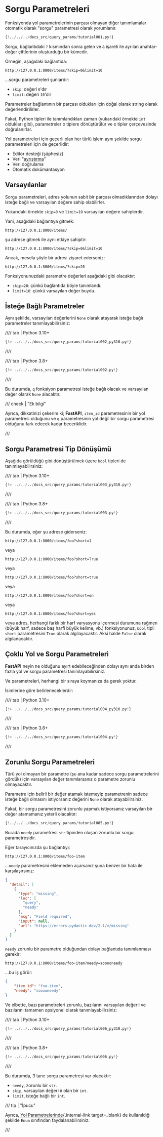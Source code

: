 # Sorgu Parametreleri

Fonksiyonda yol parametrelerinin parçası olmayan diğer tanımlamalar otomatik olarak "sorgu" parametresi olarak yorumlanır.

```Python hl_lines="9"
{!../../../docs_src/query_params/tutorial001.py!}
```

Sorgu, bağlantıdaki `?` kısmından sonra gelen ve `&` işareti ile ayrılan anahtar-değer çiftlerinin oluşturduğu bir kümedir.

Örneğin, aşağıdaki bağlantıda:

```
http://127.0.0.1:8000/items/?skip=0&limit=10
```

...sorgu parametreleri şunlardır:

* `skip`: değeri `0`'dır
* `limit`: değeri `10`'dır

Parametreler bağlantının bir parçası oldukları için doğal olarak string olarak değerlendirilirler.

Fakat, Python tipleri ile tanımlandıkları zaman (yukarıdaki örnekte `int` oldukları gibi), parametreler o tiplere dönüştürülür ve o tipler çerçevesinde doğrulanırlar.

Yol parametreleri için geçerli olan her türlü işlem aynı şekilde sorgu parametreleri için de geçerlidir:

* Editör desteği (şüphesiz)
* Veri "<abbr title="HTTP isteği ile birlikte gelen string'i Python verisine dönüştürme">ayrıştırma</abbr>"
* Veri doğrulama
* Otomatik dokümantasyon

## Varsayılanlar

Sorgu parametreleri, adres yolunun sabit bir parçası olmadıklarından dolayı isteğe bağlı ve varsayılan değere sahip olabilirler.

Yukarıdaki örnekte `skip=0` ve `limit=10` varsayılan değere sahiplerdir.

Yani, aşağıdaki bağlantıya gitmek:

```
http://127.0.0.1:8000/items/
```

şu adrese gitmek ile aynı etkiye sahiptir:

```
http://127.0.0.1:8000/items/?skip=0&limit=10
```

Ancak, mesela şöyle bir adresi ziyaret ederseniz:

```
http://127.0.0.1:8000/items/?skip=20
```

Fonksiyonunuzdaki parametre değerleri aşağıdaki gibi olacaktır:

* `skip=20`: çünkü bağlantıda böyle tanımlandı.
* `limit=10`: çünkü varsayılan değer buydu.

## İsteğe Bağlı Parametreler

Aynı şekilde, varsayılan değerlerini `None` olarak atayarak isteğe bağlı parametreler tanımlayabilirsiniz:

//// tab | Python 3.10+

```Python hl_lines="7"
{!> ../../../docs_src/query_params/tutorial002_py310.py!}
```

////

//// tab | Python 3.8+

```Python hl_lines="9"
{!> ../../../docs_src/query_params/tutorial002.py!}
```

////

Bu durumda, `q` fonksiyon parametresi isteğe bağlı olacak ve varsayılan değer olarak `None` alacaktır.

/// check | "Ek bilgi"

Ayrıca, dikkatinizi çekerim ki; **FastAPI**, `item_id` parametresinin bir yol parametresi olduğunu ve `q` parametresinin yol değil bir sorgu parametresi olduğunu fark edecek kadar beceriklidir.

///

## Sorgu Parametresi Tip Dönüşümü

Aşağıda görüldüğü gibi dönüştürülmek üzere `bool` tipleri de tanımlayabilirsiniz:

//// tab | Python 3.10+

```Python hl_lines="7"
{!> ../../../docs_src/query_params/tutorial003_py310.py!}
```

////

//// tab | Python 3.8+

```Python hl_lines="9"
{!> ../../../docs_src/query_params/tutorial003.py!}
```

////

Bu durumda, eğer şu adrese giderseniz:

```
http://127.0.0.1:8000/items/foo?short=1
```

veya

```
http://127.0.0.1:8000/items/foo?short=True
```

veya

```
http://127.0.0.1:8000/items/foo?short=true
```

veya

```
http://127.0.0.1:8000/items/foo?short=on
```

veya

```
http://127.0.0.1:8000/items/foo?short=yes
```

veya adres, herhangi farklı bir harf varyasyonu içermesi durumuna rağmen (büyük harf, sadece baş harfi büyük kelime, vb.) fonksiyonunuz, `bool` tipli `short` parametresini `True` olarak algılayacaktır. Aksi halde `False` olarak algılanacaktır.


## Çoklu Yol ve Sorgu Parametreleri

**FastAPI** neyin ne olduğunu ayırt edebileceğinden dolayı aynı anda birden fazla yol ve sorgu parametresi tanımlayabilirsiniz.

Ve parametreleri, herhangi bir sıraya koymanıza da gerek yoktur.

İsimlerine göre belirleneceklerdir:

//// tab | Python 3.10+

```Python hl_lines="6  8"
{!> ../../../docs_src/query_params/tutorial004_py310.py!}
```

////

//// tab | Python 3.8+

```Python hl_lines="8  10"
{!> ../../../docs_src/query_params/tutorial004.py!}
```

////

## Zorunlu Sorgu Parametreleri

Türü yol olmayan bir parametre (şu ana kadar sadece sorgu parametrelerini gördük) için varsayılan değer tanımlarsanız o parametre zorunlu olmayacaktır.

Parametre için belirli bir değer atamak istemeyip parametrenin sadece isteğe bağlı olmasını istiyorsanız değerini `None` olarak atayabilirsiniz.

Fakat, bir sorgu parametresini zorunlu yapmak istiyorsanız varsayılan bir değer atamamanız yeterli olacaktır:

```Python hl_lines="6-7"
{!../../../docs_src/query_params/tutorial005.py!}
```

Burada `needy` parametresi `str` tipinden oluşan zorunlu bir sorgu parametresidir.

Eğer tarayıcınızda şu bağlantıyı:

```
http://127.0.0.1:8000/items/foo-item
```

...`needy` parametresini eklemeden açarsanız şuna benzer bir hata ile karşılaşırsınız:

```JSON
{
  "detail": [
    {
      "type": "missing",
      "loc": [
        "query",
        "needy"
      ],
      "msg": "Field required",
      "input": null,
      "url": "https://errors.pydantic.dev/2.1/v/missing"
    }
  ]
}
```

`needy` zorunlu bir parametre olduğundan dolayı bağlantıda tanımlanması gerekir:

```
http://127.0.0.1:8000/items/foo-item?needy=sooooneedy
```

...bu iş görür:

```JSON
{
    "item_id": "foo-item",
    "needy": "sooooneedy"
}
```

Ve elbette, bazı parametreleri zorunlu, bazılarını varsayılan değerli ve bazılarını tamamen opsiyonel olarak tanımlayabilirsiniz:

//// tab | Python 3.10+

```Python hl_lines="8"
{!> ../../../docs_src/query_params/tutorial006_py310.py!}
```

////

//// tab | Python 3.8+

```Python hl_lines="10"
{!> ../../../docs_src/query_params/tutorial006.py!}
```

////

Bu durumda, 3 tane sorgu parametresi var olacaktır:

* `needy`, zorunlu bir `str`.
* `skip`, varsayılan değeri `0` olan bir `int`.
* `limit`, isteğe bağlı bir `int`.

/// tip | "İpucu"

Ayrıca, [Yol Parametrelerinde](path-params.md#on-tanml-degerler){.internal-link target=_blank} de kullanıldığı şekilde `Enum` sınıfından faydalanabilirsiniz.

///
